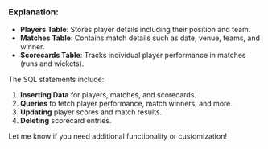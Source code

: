 ### Explanation:

* **Players Table**: Stores player details including their position and team.
* **Matches Table**: Contains match details such as date, venue, teams, and winner.
* **Scorecards Table**: Tracks individual player performance in matches (runs and wickets).

The SQL statements include:

1. **Inserting Data** for players, matches, and scorecards.
2. **Queries** to fetch player performance, match winners, and more.
3. **Updating** player scores and match results.
4. **Deleting** scorecard entries.

Let me know if you need additional functionality or customization!
